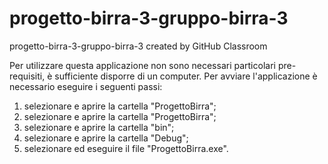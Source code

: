 # progetto-birra-3-gruppo-birra-3
progetto-birra-3-gruppo-birra-3 created by GitHub Classroom

Per utilizzare questa applicazione non sono necessari particolari pre-requisiti, è sufficiente disporre di un computer.
Per avviare l'applicazione è necessario eseguire i seguenti passi:
1. selezionare e aprire la cartella "ProgettoBirra";
2. selezionare e aprire la cartella "ProgettoBirra";
3. selezionare e aprire la cartella "bin";
4. selezionare e aprire la cartella "Debug";
5. selezionare ed eseguire il file "ProgettoBirra.exe".
